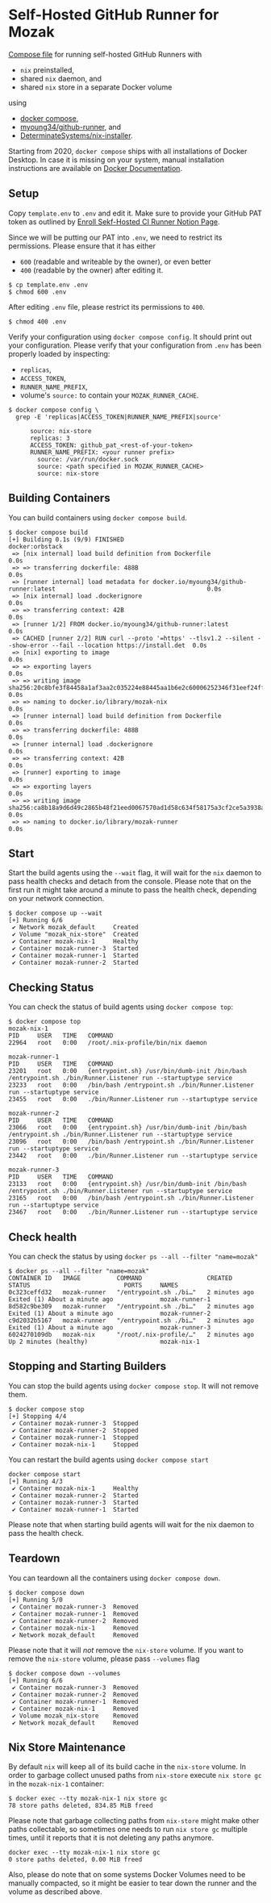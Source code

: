# Self-Hosted GitHub Runner for Mozak

[Compose file](https://docs.docker.com/compose/compose-file/) for
running self-hosted GitHub Runners with
- `nix` preinstalled,
- shared `nix` daemon, and
- shared `nix` store in a separate Docker volume

using
- [docker compose](https://docs.docker.com/compose/),
- [myoung34/github-runner](https://github.com/myoung34/docker-github-actions-runner?tab=readme-ov-file), and
- [DeterminateSystems/nix-installer](https://github.com/DeterminateSystems/nix-installer).

Starting from 2020, `docker compose` ships with all installations of
Docker Desktop.  In case it is missing on your system, manual
installation instructions are available on [Docker
Documentation](https://docs.docker.com/compose/migrate/#how-do-i-switch-to-compose-v2).

## Setup

Copy `template.env` to `.env` and edit it.  Make sure to provide your
GitHub PAT token as outlined by [Enroll Sekf-Hosted CI Runner Notion
Page](https://www.notion.so/0xmozak/Enroll-Self-Hosted-CI-Runner-af6ddd3897594970b6ec4106ebde228f?pvs=4).

Since we will be putting our PAT into `.env`, we need to restrict its
permissions.  Please ensure that it has either

- `600` (readable and writeable by the owner), or even better
- `400` (readable by the owner) after editing it.

```shell
$ cp template.env .env
$ chmod 600 .env
```

After editing `.env` file, please restrict its permissions to `400`.

```shell
$ chmod 400 .env
```

Verify your configuration using `docker compose config`.  It should
print out your configuration.  Please verify that your configuration
from `.env` has been properly loaded by inspecting:

- `replicas`,
- `ACCESS_TOKEN`,
- `RUNNER_NAME_PREFIX`,
- volume's `source:` to contain your `MOZAK_RUNNER_CACHE`.

```shell
$ docker compose config \
  grep -E 'replicas|ACCESS_TOKEN|RUNNER_NAME_PREFIX|source'

      source: nix-store
      replicas: 3
      ACCESS_TOKEN: github_pat_<rest-of-your-token>
      RUNNER_NAME_PREFIX: <your runner prefix>
        source: /var/run/docker.sock
        source: <path specified in MOZAK_RUNNER_CACHE>
        source: nix-store
```

## Building Containers

You can build containers using `docker compose build`.

```shell
$ docker compose build
[+] Building 0.1s (9/9) FINISHED                                                                              docker:orbstack
 => [nix internal] load build definition from Dockerfile                                                                 0.0s
 => => transferring dockerfile: 488B                                                                                     0.0s
 => [runner internal] load metadata for docker.io/myoung34/github-runner:latest                                          0.0s
 => [nix internal] load .dockerignore                                                                                    0.0s
 => => transferring context: 42B                                                                                         0.0s
 => [runner 1/2] FROM docker.io/myoung34/github-runner:latest                                                            0.0s
 => CACHED [runner 2/2] RUN curl --proto '=https' --tlsv1.2 --silent --show-error --fail --location https://install.det  0.0s
 => [nix] exporting to image                                                                                             0.0s
 => => exporting layers                                                                                                  0.0s
 => => writing image sha256:20c8bfe3f84458a1af3aa2c035224e88445aa1b6e2c60006252346f31eef24ff                             0.0s
 => => naming to docker.io/library/mozak-nix                                                                             0.0s
 => [runner internal] load build definition from Dockerfile                                                              0.0s
 => => transferring dockerfile: 488B                                                                                     0.0s
 => [runner internal] load .dockerignore                                                                                 0.0s
 => => transferring context: 42B                                                                                         0.0s
 => [runner] exporting to image                                                                                          0.0s
 => => exporting layers                                                                                                  0.0s
 => => writing image sha256:ca8b18a9d6d49c2865b48f21eed0067570ad1d58c634f58175a3cf2ce5a3938a                             0.0s
 => => naming to docker.io/library/mozak-runner                                                                          0.0s
```

## Start

Start the build agents using the `--wait` flag, it will wait for the
`nix` daemon to pass health checks and detach from the console.
Please note that on the first run it might take around a minute to
pass the health check, depending on your network connection.

```shell
$ docker compose up --wait
[+] Running 6/6
 ✔ Network mozak_default     Created
 ✔ Volume "mozak_nix-store"  Created
 ✔ Container mozak-nix-1     Healthy
 ✔ Container mozak-runner-3  Started
 ✔ Container mozak-runner-1  Started
 ✔ Container mozak-runner-2  Started
```

## Checking Status

You can check the status of build agents using `docker compose top`:

```shell
$ docker compose top
mozak-nix-1
PID     USER   TIME   COMMAND
22964   root   0:00   /root/.nix-profile/bin/nix daemon

mozak-runner-1
PID     USER   TIME   COMMAND
23201   root   0:00   {entrypoint.sh} /usr/bin/dumb-init /bin/bash /entrypoint.sh ./bin/Runner.Listener run --startuptype service
23233   root   0:00   /bin/bash /entrypoint.sh ./bin/Runner.Listener run --startuptype service
23455   root   0:00   ./bin/Runner.Listener run --startuptype service

mozak-runner-2
PID     USER   TIME   COMMAND
23066   root   0:00   {entrypoint.sh} /usr/bin/dumb-init /bin/bash /entrypoint.sh ./bin/Runner.Listener run --startuptype service
23096   root   0:00   /bin/bash /entrypoint.sh ./bin/Runner.Listener run --startuptype service
23442   root   0:00   ./bin/Runner.Listener run --startuptype service

mozak-runner-3
PID     USER   TIME   COMMAND
23133   root   0:00   {entrypoint.sh} /usr/bin/dumb-init /bin/bash /entrypoint.sh ./bin/Runner.Listener run --startuptype service
23165   root   0:00   /bin/bash /entrypoint.sh ./bin/Runner.Listener run --startuptype service
23467   root   0:00   ./bin/Runner.Listener run --startuptype service
```

## Check health

You can check the status by using `docker ps --all --filter "name=mozak"`

```shell
$ docker ps --all --filter "name=mozak"
CONTAINER ID   IMAGE          COMMAND                  CREATED         STATUS                          PORTS     NAMES
0c323ceffd32   mozak-runner   "/entrypoint.sh ./bi…"   2 minutes ago   Exited (1) About a minute ago             mozak-runner-1
8d582c9be309   mozak-runner   "/entrypoint.sh ./bi…"   2 minutes ago   Exited (1) About a minute ago             mozak-runner-2
c9d2032b5167   mozak-runner   "/entrypoint.sh ./bi…"   2 minutes ago   Exited (1) About a minute ago             mozak-runner-3
6024270109db   mozak-nix      "/root/.nix-profile/…"   2 minutes ago   Up 2 minutes (healthy)                    mozak-nix-1
```

## Stopping and Starting Builders

You can stop the build agents using `docker compose stop`.  It will
not remove them.

```shell
$ docker compose stop
[+] Stopping 4/4
 ✔ Container mozak-runner-3  Stopped
 ✔ Container mozak-runner-2  Stopped
 ✔ Container mozak-runner-1  Stopped
 ✔ Container mozak-nix-1     Stopped
```

You can restart the build agents using `docker compose start`

```shell
docker compose start
[+] Running 4/3
 ✔ Container mozak-nix-1     Healthy
 ✔ Container mozak-runner-2  Started
 ✔ Container mozak-runner-3  Started
 ✔ Container mozak-runner-1  Started
```

Please note that when starting build agents will wait for the nix
daemon to pass the health check.

## Teardown

You can teardown all the containers using `docker compose down`.

```shell
$ docker compose down
[+] Running 5/0
 ✔ Container mozak-runner-3  Removed
 ✔ Container mozak-runner-1  Removed
 ✔ Container mozak-runner-2  Removed
 ✔ Container mozak-nix-1     Removed
 ✔ Network mozak_default     Removed
```

Please note that it will _not_ remove the `nix-store` volume.  If you
want to remove the `nix-store` volume, please pass `--volumes` flag

```shell
$ docker compose down --volumes
[+] Running 6/6
 ✔ Container mozak-runner-3  Removed
 ✔ Container mozak-runner-2  Removed
 ✔ Container mozak-runner-1  Removed
 ✔ Container mozak-nix-1     Removed
 ✔ Volume mozak_nix-store    Removed
 ✔ Network mozak_default     Removed
```

## Nix Store Maintenance

By default `nix` will keep all of its build cache in the `nix-store`
volume.  In order to garbage collect unused paths from `nix-store`
execute `nix store gc` in the `mozak-nix-1` container:

```shell
$ docker exec --tty mozak-nix-1 nix store gc
78 store paths deleted, 834.85 MiB freed
```

Please note that garbage collecting paths from `nix-store` might make
other paths collectable, so sometimes one needs to run `nix store gc`
multiple times, until it reports that it is not deleting any paths
anymore.

```shell
docker exec --tty mozak-nix-1 nix store gc
0 store paths deleted, 0.00 MiB freed
```

Also, please do note that on some systems Docker Volumes need to be
manually compacted, so it might be easier to tear down the runner and
the volume as described above.

